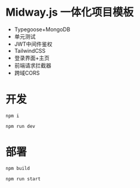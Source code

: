 # Midway.js 一体化项目模板

* Typegoose+MongoDB
* 单元测试
* JWT中间件鉴权
* TailwindCSS
* 登录界面+主页
* 前端请求拦截器
* 跨域CORS

# 开发

```shell
npm i
```
```shell
npm run dev
```

# 部署

```shell
npm build
```

```shell
npm run start
```